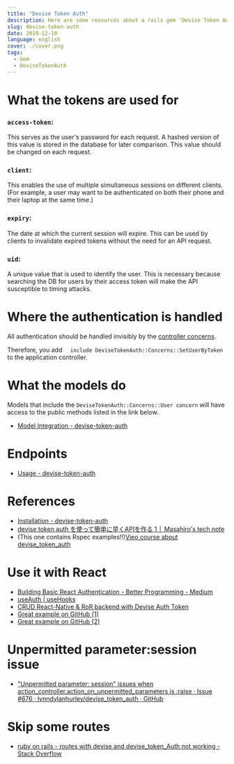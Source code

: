 ```yaml
---
title: "Devise Token Auth"
description: Here are some resources about a rails gem 'Devise Token Auth'.
slug: devise-token-auth
date: 2019-12-10
language: english
cover: ./cover.png
tags: 
  - Gem
  - DeviseTokenAuth
---
```

# What the tokens are used for 

### `access-token`:
This serves as the user's password for each request. A hashed version of this value is stored in the database for later comparison. This value should be changed on each request.

### `client`:
This enables the use of multiple simultaneous sessions on different clients. (For example, a user may want to be authenticated on both their phone and their laptop at the same time.)

### `expiry`:
The date at which the current session will expire. This can be used by clients to invalidate expired tokens without the need for an API request.

### `uid`:
A unique value that is used to identify the user. This is necessary because searching the DB for users by their access token will make the API susceptible to timing attacks.

# Where the authentication is handled

All authentication should be handled invisibly by the [controller concerns](https://github.com/lynndylanhurley/devise_token_auth/tree/master/app/controllers/devise_token_auth/concerns).

Therefore, you add `  include DeviseTokenAuth::Concerns::SetUserByToken` to the application controller.

# What the models do 
Models that include the  `DeviseTokenAuth::Concerns::User concern` will have access to the public methods listed in the link below.

- [Model Integration - devise-token-auth](https://devise-token-auth.gitbook.io/devise-token-auth/usage/model_concerns)

# Endpoints
- [Usage - devise-token-auth](https://devise-token-auth.gitbook.io/devise-token-auth/usage)

# References 
- [Installation - devise-token-auth](https://devise-token-auth.gitbook.io/devise-token-auth/)
- [devise token auth を使って簡単に早くAPIを作る 1 │ Masahiro's tech note](http://clc.gonna.jp/2017/01/post-1306/)
- (This one contains Rspec examples!!)[Vieo course about devise_token_auth](https://ja.coursera.org/lecture/photo-tourist-web-app-capstone/server-devise-token-auth-setup-iKf15)

# Use it with React 
- [Building Basic React Authentication - Better Programming - Medium](https://medium.com/better-programming/building-basic-react-authentication-e20a574d5e71)
- [useAuth \| useHooks](https://usehooks.com/useAuth/)
- [CRUD React-Native & RoR backend with Devise Auth Token](https://medium.com/@eth3rnit3/crud-react-native-ror-backend-with-devise-auth-token-4407cac3aa0b)
- [Great example on GitHub (1)](https://github.com/Skezey/react-context-auth)
- [Great example on GitHub (2)](https://github.com/sfulsom/final-blog)

# Unpermitted parameter:session issue

- ["Unpermitted parameter: session" issues when action_controller.action_on_unpermitted_parameters is :raise · Issue #676 · lynndylanhurley/devise_token_auth · GitHub](https://github.com/lynndylanhurley/devise_token_auth/issues/676)

# Skip some routes
- [ruby on rails - routes with devise and devise_token_Auth not working - Stack Overflow](https://stackoverflow.com/questions/36437087/routes-with-devise-and-devise-token-auth-not-working
)
